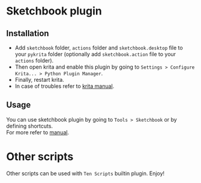 # Sketchbook plugin
## Installation
- Add `sketchbook` folder, `actions` folder and `sketchbook.desktop` file to your `pykrita` folder (optionally add `sketchbook.action` file to your `actions` folder).
- Then open krita and enable this plugin by going to `Settings > Configure Krita... > Python Plugin Manager`.  
- Finally, restart krita.
- In case of troubles refer to [krita manual](https://docs.krita.org/en/user_manual/python_scripting/install_custom_python_plugin.html).  

## Usage
You can use sketchbook plugin by going to `Tools > Sketchbook` or by defining shortcuts.  
For more refer to [manual](./sketchbook/manual.html).

# Other scripts
Other scripts can be used with `Ten Scripts` builtin plugin. Enjoy!
